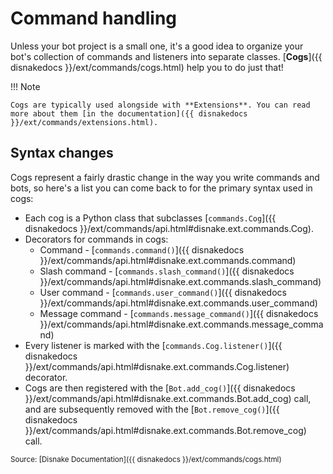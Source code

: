 # Command handling

Unless your bot project is a small one, it's a good idea to organize your bot's collection of commands and listeners into separate classes. [**Cogs**]({{ disnakedocs }}/ext/commands/cogs.html) help you to do just that!

!!! Note

    Cogs are typically used alongside with **Extensions**. You can read more about them [in the documentation]({{ disnakedocs }}/ext/commands/extensions.html). 

## Syntax changes

Cogs represent a fairly drastic change in the way you write commands and bots, so here's a list you can come back to for the primary syntax used in cogs:

- Each cog is a Python class that subclasses [`commands.Cog`]({{ disnakedocs }}/ext/commands/api.html#disnake.ext.commands.Cog).
- Decorators for commands in cogs:
    - Command - [`commands.command()`]({{ disnakedocs }}/ext/commands/api.html#disnake.ext.commands.command)
    - Slash command - [`commands.slash_command()`]({{ disnakedocs }}/ext/commands/api.html#disnake.ext.commands.slash_command)
    - User command - [`commands.user_command()`]({{ disnakedocs }}/ext/commands/api.html#disnake.ext.commands.user_command)
    - Message command - [`commands.message_command()`]({{ disnakedocs }}/ext/commands/api.html#disnake.ext.commands.message_command)
- Every listener is marked with the [`commands.Cog.listener()`]({{ disnakedocs }}/ext/commands/api.html#disnake.ext.commands.Cog.listener) decorator.
- Cogs are then registered with the [`Bot.add_cog()`]({{ disnakedocs }}/ext/commands/api.html#disnake.ext.commands.Bot.add_cog) call, and are subsequently removed with the [`Bot.remove_cog()`]({{ disnakedocs }}/ext/commands/api.html#disnake.ext.commands.Bot.remove_cog) call.

<sup>Source: [Disnake Documentation]({{ disnakedocs }}/ext/commands/cogs.html)</sup>